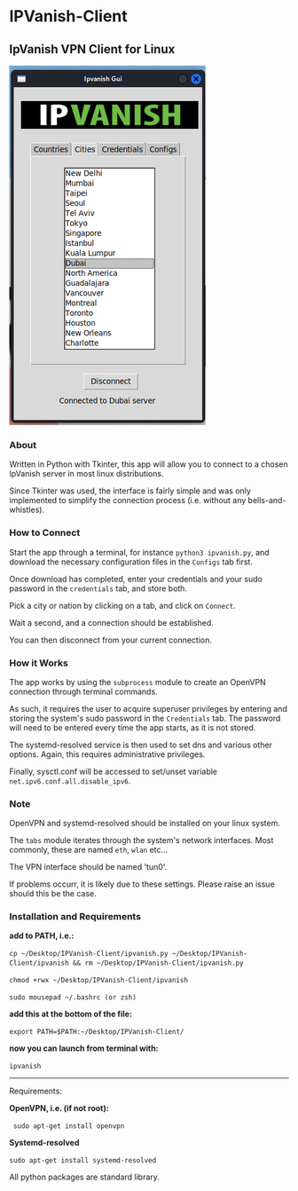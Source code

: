 # IPVanish-Client

## IpVanish VPN Client for Linux


![Alt text](assets/screenshot.png "Ipvanish GUI running on Kali")


### About

Written in Python with Tkinter, this app will allow you to connect to a chosen IpVanish server in most linux distributions. 


Since Tkinter was used, the interface is fairly simple and was only implemented to simplify the connection process (i.e. without any bells-and-whistles).

### How to Connect 

Start the app through a terminal, for instance ```python3 ipvanish.py```, and download the necessary configuration files in the ```Configs``` tab first.

Once download has completed, enter your credentials and your sudo password in the ```credentials``` tab, and store both.

Pick a city or nation by clicking on a tab, and click on ```Connect```. 

Wait a second, and a connection should be established.

You can then disconnect from your current connection. 

### How it Works

The app works by using the ```subprocess``` module to create an OpenVPN connection through terminal commands. 

As such, it requires the user to acquire superuser privileges by entering and storing the system's sudo password in the ```Credentials``` tab. The password will need to be entered every time the app starts, as it is not stored.

The systemd-resolved service is then used to set dns and various other options. Again, this requires administrative privileges.

Finally, sysctl.conf will be accessed to set/unset variable ```net.ipv6.conf.all.disable_ipv6```.

### Note   

OpenVPN and systemd-resolved should be installed on your linux system.

The ```tabs``` module iterates through the system's network interfaces. Most commonly, these are named ```eth```, ```wlan``` etc...

The VPN interface should be named 'tun0'.

If problems occurr, it is likely due to these settings. Please raise an issue should this be the case.

### Installation and Requirements

**add to PATH, i.e.:**

```cp ~/Desktop/IPVanish-Client/ipvanish.py ~/Desktop/IPVanish-Client/ipvanish && rm ~/Desktop/IPVanish-Client/ipvanish.py```

```chmod +rwx ~/Desktop/IPVanish-Client/ipvanish```

```sudo mousepad ~/.bashrc (or zsh)```

**add this at the bottom of the file:**

```export PATH=$PATH:~/Desktop/IPVanish-Client/```

**now you can launch from terminal with:**

```ipvanish```

---------------------------------------------------------------------------------------------------

Requirements: 

**OpenVPN, i.e. (if not root):**

``` sudo apt-get install openvpn```

**Systemd-resolved**

```sudo apt-get install systemd-resolved```

All python packages are standard library.




